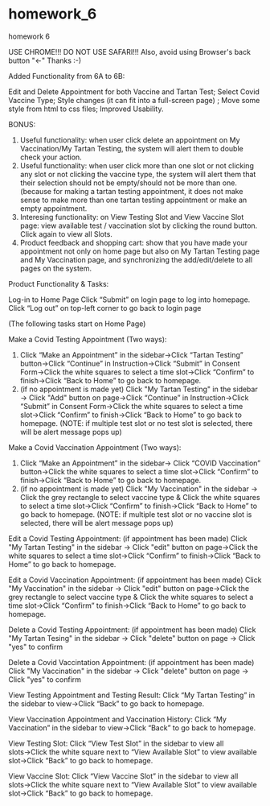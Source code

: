 # homework_6
 homework 6

USE CHROME!!!
DO NOT USE SAFARI!!!
Also, avoid using Browser's back button "<-" Thanks :-) 

Added Functionality from 6A to 6B:

Edit and Delete Appointment for both Vaccine and Tartan Test;
Select Covid Vaccine Type;
Style changes (it can fit into a full-screen page) ;
Move some style from html to css files;
Improved Usability.

BONUS: 
1. Useful functionality: when user click delete an appointment on My Vaccination/My Tartan Testing, the system will alert them to double check your action.
2. Useful functionality: when user click more than one slot or not clicking any slot or not clicking the vaccine type, the system will alert them that their selection should not be empty/should not be more than one. (because for making a tartan testing appointment, it does not make sense to make more than one tartan testing appointment or make an empty appointment.
3. Interesing functionality: on View Testing Slot and View Vaccine Slot page: view available test / vaccination slot by clicking the round button. Click again to view all Slots.
4. Product feedback and shopping cart: show that you have made your appointment not only on home page but also on My Tartan Testing page and My Vaccination page, and synchronizing the add/edit/delete to all pages on the system.

Product Functionality & Tasks:

Log-in to Home Page Click “Submit” on login page to log into homepage. Click “Log out” on top-left corner to go back to login page

(The following tasks start on Home Page)

Make a Covid Testing Appointment (Two ways): 
1. Click “Make an Appointment” in the sidebar→Click “Tartan Testing” button→Click “Continue” in Instruction→Click “Submit” in Consent Form→Click the white squares to select a time slot→Click “Confirm” to finish→Click “Back to Home” to go back to homepage.
2. (if no appointment is made yet) Click "My Tartan Testing" in the sidebar → Click "Add" button on page→Click “Continue” in Instruction→Click “Submit” in Consent Form→Click the white squares to select a time slot→Click “Confirm” to finish→Click “Back to Home” to go back to homepage.
(NOTE: if multiple test slot or no test slot is selected, there will be alert message pops up)


Make a Covid Vaccination Appointment (Two ways): 
1. Click “Make an Appointment” in the sidebar→ Click “COVID Vaccination” button→Click the white squares to select a time slot→Click “Confirm” to finish→Click “Back to Home” to go back to homepage.
2. (if no appointment is made yet) Click "My Vaccination" in the sidebar → Click the grey rectangle to select vaccine type & Click the white squares to select a time slot→Click “Confirm” to finish→Click “Back to Home” to go back to homepage.
(NOTE: if multiple test slot or no vaccine slot is selected, there will be alert message pops up)

Edit a Covid Testing Appointment:
(if appointment has been made) Click "My Tartan Testing" in the sidebar → Click "edit" button on page→Click the white squares to select a time slot→Click “Confirm” to finish→Click “Back to Home” to go back to homepage.

Edit a Covid Vaccination Appointment:
(if appointment has been made) Click "My Vaccination" in the sidebar → Click "edit" button on page→Click the grey rectangle to select vaccine type & Click the white squares to select a time slot→Click “Confirm” to finish→Click “Back to Home” to go back to homepage.

Delete a Covid Testing Appointment:
(if appointment has been made) Click "My Tartan Tesing" in the sidebar → Click "delete" button on page → Click "yes" to confirm

Delete a Covid Vaccintation Appointment:
(if appointment has been made) Click "My Vaccination" in the sidebar → Click "delete" button on page → Click "yes" to confirm

View Testing Appointment and Testing Result: Click “My Tartan Testing” in the sidebar to view→Click “Back” to go back to homepage.

View Vaccination Appointment and Vaccination History: Click “My Vaccination” in the sidebar to view→Click “Back” to go back to homepage.

View Testing Slot: Click “View Test Slot” in the sidebar to view all slots→Click the white square next to “View Available Slot” to view available slot→Click “Back” to go back to homepage.

View Vaccine Slot: Click “View Vaccine Slot” in the sidebar to view all slots→Click the white square next to “View Available Slot” to view available slot→Click “Back” to go back to homepage.

